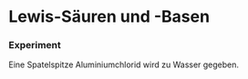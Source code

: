 # Lewis-Säuren und -Basen



### Experiment

Eine Spatelspitze Aluminiumchlorid wird zu Wasser gegeben.







